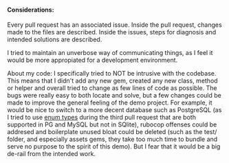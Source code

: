 #### Considerations:

Every pull request has an associated issue. Inside the pull request, changes made to the files are described. Inside the issues, steps for diagnosis and intended solutions are described.   
  
I tried to maintain an unverbose way of communicating things, as I feel it would be more appropiated for a development environment.   
  
About my code: I specifically tried to NOT be intrusive with the codebase. This means that I didn't add any new gem, created any new class, method or helper and overall tried to change as few lines of code as possible. The bugs were really easy to both locate and solve, but a few changes could be made to improve the general feeling of the demo project. For example, it would be nice to switch to a more decent database such as PostgreSQL (as I tried to use [enum types](https://www.postgresql.org/docs/current/datatype-enum.html) during the third pull request that are both supported in PG and MySQL but not in SQlite), rubocop offenses could be addresed and boilerplate unused bloat could be deleted (such as the test/ folder, and especially assets gems, they take too much time to bundle and serve no purpose to the spirit of this demo). But I fear that it would be a big de-rail from the intended work.
